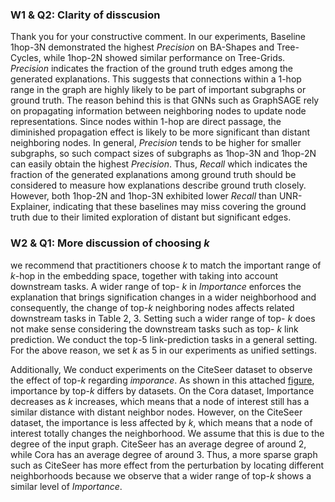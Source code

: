 
### W1 \& Q2: Clarity of disscusion

Thank you for your constructive comment. In our experiments, Baseline 1hop-3N demonstrated the highest $Precision$ on BA-Shapes and Tree-Cycles, while 1hop-2N showed similar performance on Tree-Grids. $Precision$ indicates the fraction of the ground truth edges among the generated explanations. This suggests that connections within a 1-hop range in the graph are highly likely to be part of important subgraphs or ground truth. The reason behind this is that GNNs such as GraphSAGE rely on propagating information between neighboring nodes to update node representations. Since nodes within 1-hop are direct passage, the diminished propagation effect is likely to be more significant than distant neighboring nodes. In general, $Precision$ tends to be higher for smaller subgraphs, so such compact sizes of subgraphs as 1hop-3N and 1hop-2N can easily obtain the highest $Precision$. Thus, $Recall$ which indicates the fraction of the generated explanations among ground truth should be considered to measure how explanations describe ground truth closely. However, both 1hop-2N and 1hop-3N exhibited lower $Recall$ than UNR-Explainer, indicating that these baselines may miss covering the ground truth due to their limited exploration of distant but significant edges.

### W2 \& Q1: More discussion of choosing $k$

we recommend that practitioners choose $k$ to match the important range of $k$-hop in the embedding space, together with taking into account downstream tasks. A wider range of top- $k$ in $Importance$ enforces the explanation that brings signification changes in a wider neighborhood and consequently, the change of top-$k$ neighboring nodes affects related downstream tasks in Table 2, 3. Setting such a wider range of top- $k$ does not make sense considering the downstream tasks such as top- $k$ link prediction. We conduct the top-5 link-prediction tasks in a general setting. For the above reason, we set $k$ as $5$ in our experiments as unified settings.

Additionally, We conduct experiments on the CiteSeer dataset to observe the effect of top-$k$ regarding $imporance$. As shown in this attached [figure](https://anonymous.4open.science/r/unr0929/neighbor_cnt.jpg), importance by top-$k$ differs by datasets. On the Cora dataset, Importance decreases as $k$ increases, which means that a node of interest still has a similar distance with distant neighbor nodes. However, on the CiteSeer dataset, the importance is less affected by $k$, which means that a node of interest totally changes the neighborhood. We assume that this is due to the degree of the input graph. CiteSeer has an average degree of around 2, while Cora has an average degree of around 3. Thus, a more sparse graph such as CiteSeer has more effect from the perturbation by locating different neighborhoods because we observe that a wider range of top-$k$ shows a similar level of $Importance$.
